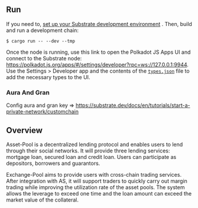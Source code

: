## Run

If you need to,
[set up your Substrate development environment](https://substrate.dev/docs/en/knowledgebase/getting-started/#manual-installation)
. Then, build and run a development chain:

```shell
$ cargo run -- --dev --tmp
```

Once the node is running, use this link to open the Polkadot JS Apps UI and connect to the Substrate
node: https://polkadot.js.org/apps/#/settings/developer?rpc=ws://127.0.0.1:9944. Use the Settings >
Developer app and the contents of the [`types.json`](blob/master/types.json) file to add the necessary types to the UI.

### Aura And Gran
Config aura and gran key => https://substrate.dev/docs/en/tutorials/start-a-private-network/customchain



## Overview

Asset-Pool is a decentralized lending protocol and enables users to lend through their social networks. It will provide three lending services: mortgage loan, secured loan and credit loan. Users can participate as depositors, borrowers and guarantors.

Exchange-Pool aims to provide users with cross-chain trading services. After integration with AS, it will support traders to quickly carry out margin trading while improving the utilization rate of the asset pools. The system allows the leverage to exceed one time and the loan amount can exceed the market value of the collateral.
